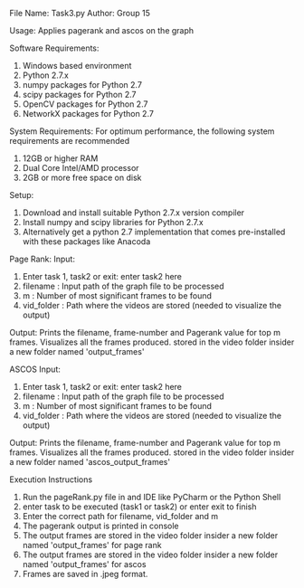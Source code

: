 File Name: Task3.py
Author: Group 15

Usage: Applies pagerank and ascos on the graph

Software Requirements:
  1. Windows based environment
  2. Python 2.7.x
  3. numpy packages for Python 2.7
  4. scipy packages for Python 2.7
  5. OpenCV packages for Python 2.7
  6. NetworkX packages for Python 2.7


System Requirements:
For optimum performance, the following system requirements are recommended
  1. 12GB or higher RAM
  2. Dual Core Intel/AMD processor
  3. 2GB or more free space on disk

Setup:
  1. Download and install suitable Python 2.7.x   version compiler
  2. Install numpy and scipy libraries for Python 2.7.x
  3. Alternatively get a python 2.7 implementation that comes pre-installed with these packages like Anacoda

Page Rank:
Input:
1. Enter task 1, task2 or exit: enter task2 here
2. filename : Input path of the graph file to be processed
3. m : Number of most significant frames to be found
4. vid_folder : Path where the videos are stored (needed to visualize the output)

Output:
Prints the filename, frame-number and Pagerank value for top m frames.
Visualizes all the frames produced.
stored in the video folder insider a new folder named 'output_frames'

ASCOS
Input:
1. Enter task 1, task2 or exit: enter task2 here
2. filename : Input path of the graph file to be processed
3. m : Number of most significant frames to be found
4. vid_folder : Path where the videos are stored (needed to visualize the output)

Output:
Prints the filename, frame-number and Pagerank value for top m frames.
Visualizes all the frames produced.
stored in the video folder insider a new folder named 'ascos_output_frames'

Execution Instructions
1. Run the pageRank.py file in and IDE like PyCharm or the Python Shell
2. enter task to be executed (task1 or task2) or enter exit to finish
3. Enter the correct path for filename, vid_folder and m
4. The pagerank output is printed in console
5. The output frames are stored in the video folder insider a new folder named 'output_frames' for page rank
6. The output frames are stored in the video folder insider a new folder named 'output_frames' for ascos
7. Frames are saved in .jpeg format.